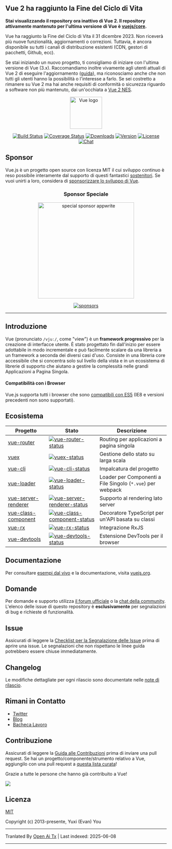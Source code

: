 ## Vue 2 ha raggiunto la Fine del Ciclo di Vita

**Stai visualizzando il repository ora inattivo di Vue 2. Il repository attivamente mantenuto per l'ultima versione di Vue è [vuejs/core](https://github.com/vuejs/core).**

Vue ha raggiunto la Fine del Ciclo di Vita il 31 dicembre 2023. Non riceverà più nuove funzionalità, aggiornamenti o correzioni. Tuttavia, è ancora disponibile su tutti i canali di distribuzione esistenti (CDN, gestori di pacchetti, Github, ecc).

Se stai iniziando un nuovo progetto, ti consigliamo di iniziare con l'ultima versione di Vue (3.x). Raccomandiamo inoltre vivamente agli utenti attuali di Vue 2 di eseguire l'aggiornamento ([guida](https://v3-migration.vuejs.org/)), ma riconosciamo anche che non tutti gli utenti hanno la possibilità o l'interesse a farlo. Se sei costretto a rimanere su Vue 2 ma hai anche requisiti di conformità o sicurezza riguardo a software non più mantenuto, dai un'occhiata a [Vue 2 NES](https://www.herodevs.com/support/nes-vue?utm_source=vuejs-github&utm_medium=vue2-readme).

<p align="center"><a href="https://vuejs.org" target="_blank" rel="noopener noreferrer"><img width="100" src="https://vuejs.org/images/logo.png" alt="Vue logo"></a></p>

<p align="center">
  <a href="https://circleci.com/gh/vuejs/vue/tree/dev"><img src="https://img.shields.io/circleci/project/github/vuejs/vue/dev.svg?sanitize=true" alt="Build Status"></a>
  <a href="https://codecov.io/github/vuejs/vue?branch=dev"><img src="https://img.shields.io/codecov/c/github/vuejs/vue/dev.svg?sanitize=true" alt="Coverage Status"></a>
  <a href="https://npmcharts.com/compare/vue?minimal=true"><img src="https://img.shields.io/npm/dm/vue.svg?sanitize=true" alt="Downloads"></a>
  <a href="https://www.npmjs.com/package/vue"><img src="https://img.shields.io/npm/v/vue.svg?sanitize=true" alt="Version"></a>
  <a href="https://www.npmjs.com/package/vue"><img src="https://img.shields.io/npm/l/vue.svg?sanitize=true" alt="License"></a>
  <a href="https://chat.vuejs.org/"><img src="https://img.shields.io/badge/chat-on%20discord-7289da.svg?sanitize=true" alt="Chat"></a>
</p>

## Sponsor

Vue.js è un progetto open source con licenza MIT il cui sviluppo continuo è reso possibile interamente dal supporto di questi fantastici [sostenitori](https://github.com/vuejs/core/blob/main/BACKERS.md). Se vuoi unirti a loro, considera di [sponsorizzare lo sviluppo di Vue](https://vuejs.org/sponsor/).

<p align="center">
  <h3 align="center">Sponsor Speciale</h3>
</p>

<p align="center">
  <a target="_blank" href="https://github.com/appwrite/appwrite">
  <img alt="special sponsor appwrite" src="https://sponsors.vuejs.org/images/appwrite.svg" width="300">
  </a>
</p>

<p align="center">
  <a target="_blank" href="https://vuejs.org/sponsor/">
    <img alt="sponsors" src="https://sponsors.vuejs.org/sponsors.svg?v3">
  </a>
</p>

---

## Introduzione

Vue (pronunciato `/vjuː/`, come "view") è un **framework progressivo** per la creazione di interfacce utente. È stato progettato fin dall'inizio per essere adottabile in modo incrementale e può facilmente scalare da una libreria a un framework a seconda dei diversi casi d'uso. Consiste in una libreria core accessibile che si concentra solo sul livello della vista e in un ecosistema di librerie di supporto che aiutano a gestire la complessità nelle grandi Applicazioni a Pagina Singola.

#### Compatibilità con i Browser

Vue.js supporta tutti i browser che sono [compatibili con ES5](https://compat-table.github.io/compat-table/es5/) (IE8 e versioni precedenti non sono supportati).

## Ecosistema

| Progetto              | Stato                                                        | Descrizione                                             |
| --------------------- | ------------------------------------------------------------ | ------------------------------------------------------- |
| [vue-router]          | [![vue-router-status]][vue-router-package]                   | Routing per applicazioni a pagina singola               |
| [vuex]                | [![vuex-status]][vuex-package]                               | Gestione dello stato su larga scala                     |
| [vue-cli]             | [![vue-cli-status]][vue-cli-package]                         | Impalcatura del progetto                                |
| [vue-loader]          | [![vue-loader-status]][vue-loader-package]                   | Loader per Componenti a File Singolo (`*.vue`) per webpack |
| [vue-server-renderer] | [![vue-server-renderer-status]][vue-server-renderer-package] | Supporto al rendering lato server                       |
| [vue-class-component] | [![vue-class-component-status]][vue-class-component-package] | Decoratore TypeScript per un'API basata su classi       |
| [vue-rx]              | [![vue-rx-status]][vue-rx-package]                           | Integrazione RxJS                                       |
| [vue-devtools]        | [![vue-devtools-status]][vue-devtools-package]               | Estensione DevTools per il browser                      |

[vue-router]: https://github.com/vuejs/vue-router
[vuex]: https://github.com/vuejs/vuex
[vue-cli]: https://github.com/vuejs/vue-cli
[vue-loader]: https://github.com/vuejs/vue-loader
[vue-server-renderer]: https://github.com/vuejs/vue/tree/dev/packages/vue-server-renderer
[vue-class-component]: https://github.com/vuejs/vue-class-component
[vue-rx]: https://github.com/vuejs/vue-rx
[vue-devtools]: https://github.com/vuejs/vue-devtools
[vue-router-status]: https://img.shields.io/npm/v/vue-router.svg
[vuex-status]: https://img.shields.io/npm/v/vuex.svg
[vue-cli-status]: https://img.shields.io/npm/v/@vue/cli.svg
[vue-loader-status]: https://img.shields.io/npm/v/vue-loader.svg
[vue-server-renderer-status]: https://img.shields.io/npm/v/vue-server-renderer.svg
[vue-class-component-status]: https://img.shields.io/npm/v/vue-class-component.svg
[vue-rx-status]: https://img.shields.io/npm/v/vue-rx.svg
[vue-devtools-status]: https://img.shields.io/chrome-web-store/v/nhdogjmejiglipccpnnnanhbledajbpd.svg
[vue-router-package]: https://npmjs.com/package/vue-router
[vuex-package]: https://npmjs.com/package/vuex
[vue-cli-package]: https://npmjs.com/package/@vue/cli
[vue-loader-package]: https://npmjs.com/package/vue-loader
[vue-server-renderer-package]: https://npmjs.com/package/vue-server-renderer
[vue-class-component-package]: https://npmjs.com/package/vue-class-component
[vue-rx-package]: https://npmjs.com/package/vue-rx
[vue-devtools-package]: https://chrome.google.com/webstore/detail/vuejs-devtools/nhdogjmejiglipccpnnnanhbledajbpd

## Documentazione

Per consultare [esempi dal vivo](https://v2.vuejs.org/v2/examples/) e la documentazione, visita [vuejs.org](https://v2.vuejs.org).

## Domande

Per domande e supporto utilizza [il forum ufficiale](https://forum.vuejs.org) o la [chat della community](https://chat.vuejs.org/). L'elenco delle issue di questo repository è **esclusivamente** per segnalazioni di bug e richieste di funzionalità.

## Issue

Assicurati di leggere la [Checklist per la Segnalazione delle Issue](https://github.com/vuejs/vue/blob/dev/.github/CONTRIBUTING.md#issue-reporting-guidelines) prima di aprire una issue. Le segnalazioni che non rispettano le linee guida potrebbero essere chiuse immediatamente.

## Changelog

Le modifiche dettagliate per ogni rilascio sono documentate nelle [note di rilascio](https://github.com/vuejs/vue/releases).

## Rimani in Contatto

- [Twitter](https://twitter.com/vuejs)
- [Blog](https://medium.com/the-vue-point)
- [Bacheca Lavoro](https://vuejobs.com/?ref=vuejs)

## Contribuzione

Assicurati di leggere la [Guida alle Contribuzioni](https://github.com/vuejs/vue/blob/dev/.github/CONTRIBUTING.md) prima di inviare una pull request. Se hai un progetto/componente/strumento relativo a Vue, aggiungilo con una pull request a [questa lista curata](https://github.com/vuejs/awesome-vue)!

Grazie a tutte le persone che hanno già contribuito a Vue!

<a href="https://github.com/vuejs/vue/graphs/contributors"><img src="https://opencollective.com/vuejs/contributors.svg?width=890" /></a>

## Licenza

[MIT](https://opensource.org/licenses/MIT)

Copyright (c) 2013-presente, Yuxi (Evan) You

---

Tranlated By [Open Ai Tx](https://github.com/OpenAiTx/OpenAiTx) | Last indexed: 2025-06-08

---